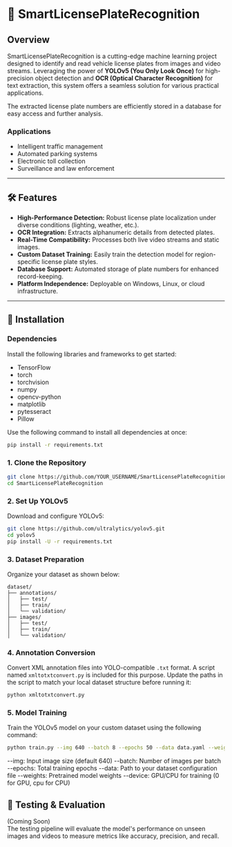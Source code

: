 # 🚗 **SmartLicensePlateRecognition**

## **Overview**  
SmartLicensePlateRecognition is a cutting-edge machine learning project designed to identify and read vehicle license plates from images and video streams. Leveraging the power of **YOLOv5 (You Only Look Once)** for high-precision object detection and **OCR (Optical Character Recognition)** for text extraction, this system offers a seamless solution for various practical applications.  

The extracted license plate numbers are efficiently stored in a database for easy access and further analysis.  

### **Applications**  
- Intelligent traffic management  
- Automated parking systems  
- Electronic toll collection  
- Surveillance and law enforcement  

---

## 🛠️ **Features**  
- **High-Performance Detection:** Robust license plate localization under diverse conditions (lighting, weather, etc.).  
- **OCR Integration:** Extracts alphanumeric details from detected plates.  
- **Real-Time Compatibility:** Processes both live video streams and static images.  
- **Custom Dataset Training:** Easily train the detection model for region-specific license plate styles.  
- **Database Support:** Automated storage of plate numbers for enhanced record-keeping.  
- **Platform Independence:** Deployable on Windows, Linux, or cloud infrastructure.  

---

## 🔧 **Installation**  

### **Dependencies**  
Install the following libraries and frameworks to get started:  
- TensorFlow  
- torch  
- torchvision  
- numpy  
- opencv-python  
- matplotlib  
- pytesseract  
- Pillow  

Use the following command to install all dependencies at once:  
```bash  
pip install -r requirements.txt  
```
### **1. Clone the Repository**  
```bash  
git clone https://github.com/YOUR_USERNAME/SmartLicensePlateRecognition.git  
cd SmartLicensePlateRecognition  
```
### **2. Set Up YOLOv5**  
Download and configure YOLOv5:  
```bash  
git clone https://github.com/ultralytics/yolov5.git  
cd yolov5  
pip install -U -r requirements.txt  
```
### **3. Dataset Preparation**  
Organize your dataset as shown below:  
```plaintext  
dataset/  
├── annotations/  
│   ├── test/  
│   ├── train/  
│   └── validation/  
├── images/  
│   ├── test/  
│   ├── train/  
│   └── validation/  
```
### **4. Annotation Conversion**  
Convert XML annotation files into YOLO-compatible `.txt` format. A script named `xmltotxtconvert.py` is included for this purpose. Update the paths in the script to match your local dataset structure before running it:  
```bash  
python xmltotxtconvert.py  
```
### **5. Model Training**  
Train the YOLOv5 model on your custom dataset using the following command:  
```bash  
python train.py --img 640 --batch 8 --epochs 50 --data data.yaml --weights yolov5s.pt --device 0  
```
--img: Input image size (default 640)
--batch: Number of images per batch
--epochs: Total training epochs
--data: Path to your dataset configuration file
--weights: Pretrained model weights
--device: GPU/CPU for training (0 for GPU, cpu for CPU)

## 🧪 **Testing & Evaluation**  
(Coming Soon)  
The testing pipeline will evaluate the model's performance on unseen images and videos to measure metrics like accuracy, precision, and recall.
